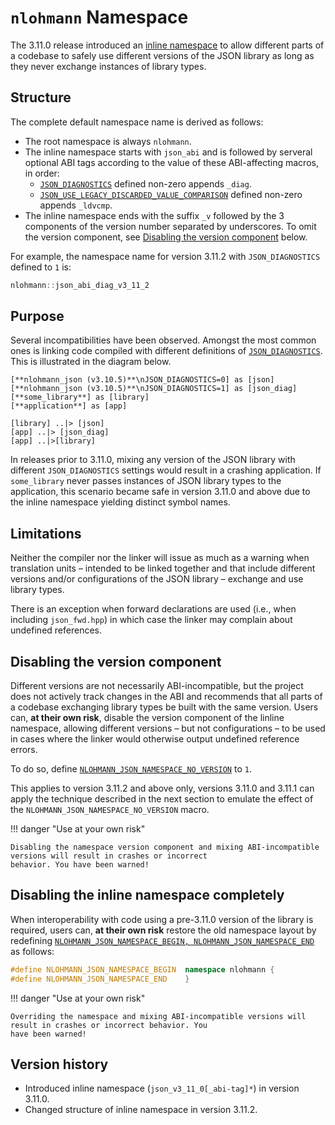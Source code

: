 # `nlohmann` Namespace

The 3.11.0 release introduced an
[inline namespace](https://en.cppreference.com/w/cpp/language/namespace#Inline_namespaces) to allow different parts of
a codebase to safely use different versions of the JSON library as long as they never exchange instances of library
types.

## Structure

The complete default namespace name is derived as follows:

- The root namespace is always `nlohmann`.
- The inline namespace starts with `json_abi` and is followed by serveral optional ABI tags according to the value of
  these ABI-affecting macros, in order:
    - [`JSON_DIAGNOSTICS`](../api/macros/json_diagnostics.md) defined non-zero appends `_diag`.
    - [`JSON_USE_LEGACY_DISCARDED_VALUE_COMPARISON`](../api/macros/json_use_legacy_discarded_value_comparison.md)
      defined non-zero appends `_ldvcmp`.
- The inline namespace ends with the suffix `_v` followed by the 3 components of the version number separated by
  underscores. To omit the version component, see [Disabling the version component](#disabling-the-version-component)
  below.

For example, the namespace name for version 3.11.2 with `JSON_DIAGNOSTICS` defined to `1` is:

```cpp
nlohmann::json_abi_diag_v3_11_2
```

## Purpose

Several incompatibilities have been observed. Amongst the most common ones is linking code compiled with different
definitions of [`JSON_DIAGNOSTICS`](../api/macros/json_diagnostics.md). This is illustrated in the diagram below.

```plantuml
[**nlohmann_json (v3.10.5)**\nJSON_DIAGNOSTICS=0] as [json]
[**nlohmann_json (v3.10.5)**\nJSON_DIAGNOSTICS=1] as [json_diag]
[**some_library**] as [library]
[**application**] as [app]

[library] ..|> [json]
[app] ..|> [json_diag]
[app] ..|>[library]
```

In releases prior to 3.11.0, mixing any version of the JSON library with different `JSON_DIAGNOSTICS` settings would
result in a crashing application. If `some_library` never passes instances of JSON library types to the application,
this scenario became safe in version 3.11.0 and above due to the inline namespace yielding distinct symbol names.

## Limitations

Neither the compiler nor the linker will issue as much as a warning when translation units – intended to be linked
together and that include different versions and/or configurations of the JSON library – exchange and use library
types.

There is an exception when forward declarations are used (i.e., when including `json_fwd.hpp`) in which case the linker
may complain about undefined references.

## Disabling the version component

Different versions are not necessarily ABI-incompatible, but the project does not actively track changes in the ABI and
recommends that all parts of a codebase exchanging library types be built with the same version. Users can, **at their
own risk**, disable the version component of the linline namespace, allowing different versions – but not
configurations – to be used in cases where the linker would otherwise output undefined reference errors.

To do so, define [`NLOHMANN_JSON_NAMESPACE_NO_VERSION`](../api/macros/nlohmann_json_namespace_no_version.md) to `1`.

This applies to version 3.11.2 and above only, versions 3.11.0 and 3.11.1 can apply the technique described in the next
section to emulate the effect of the `NLOHMANN_JSON_NAMESPACE_NO_VERSION` macro.

!!! danger "Use at your own risk"

    Disabling the namespace version component and mixing ABI-incompatible versions will result in crashes or incorrect
    behavior. You have been warned!
## Disabling the inline namespace completely

When interoperability with code using a pre-3.11.0 version of the library is required, users can, **at their own risk**
restore the old namespace layout by redefining
[`NLOHMANN_JSON_NAMESPACE_BEGIN, NLOHMANN_JSON_NAMESPACE_END`](../api/macros/nlohmann_json_namespace_begin.md) as
follows:

```cpp
#define NLOHMANN_JSON_NAMESPACE_BEGIN  namespace nlohmann {
#define NLOHMANN_JSON_NAMESPACE_END    }
```

!!! danger "Use at your own risk"

    Overriding the namespace and mixing ABI-incompatible versions will result in crashes or incorrect behavior. You
    have been warned!

## Version history

- Introduced inline namespace (`json_v3_11_0[_abi-tag]*`) in version 3.11.0.
- Changed structure of inline namespace in version 3.11.2.
